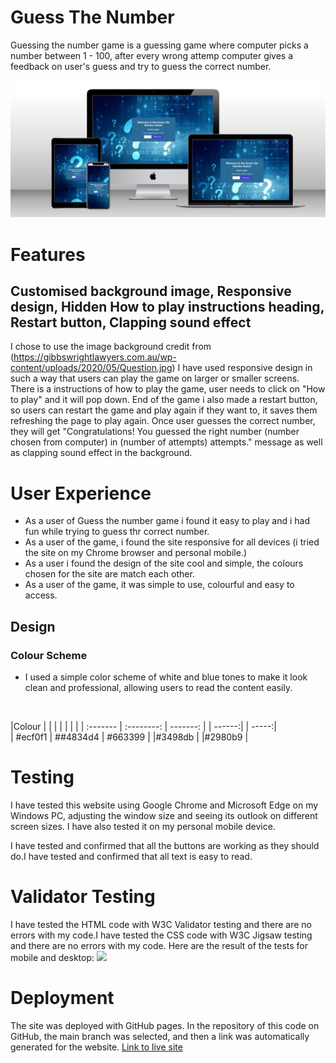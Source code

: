 # Guess The Number
Guessing the number game is a guessing game where computer picks a number between 1 - 100, after every wrong attemp computer gives a feedback on user's guess and try to guess the correct number. 

![](https://github.com/ilyasonar/guessthenumber/blob/main/guessgamescreens.png) 

# Features
## Customised background image, Responsive design, Hidden How to play instructions heading, Restart button, Clapping sound effect

I chose to use the image background credit from (https://gibbswrightlawyers.com.au/wp-content/uploads/2020/05/Question.jpg)
I have used responsive design in such a way that users can play the game on larger or smaller screens.
There is a instructions of how to play the game, user needs to click on "How to play" and it will pop down.
End of the game i also made a restart button, so users can restart the game and play again if they want to, it saves them refreshing the page to play again.
Once user guesses the correct number, they will get "Congratulations! You guessed the right number (number chosen from computer) in (number of attempts) attempts." message as well as clapping sound effect in the background.

# User Experience

* As a user of Guess the number game i found it easy to play and i had fun while trying to guess thr correct number.
* As a user of the game, i found the site responsive for all devices (i tried the site on my Chrome browser and personal mobile.)
* As a user i found the design of the site cool and simple, the colours chosen for the site are match each other.
* As a user of the game, it was simple to use, colourful and easy to access. 

## Design

### Colour Scheme

* I used a simple color scheme of white and blue tones to make it look clean and professional, allowing users to read the content easily.
<br>

|Colour        |                |            | |        |  |       |
| :-------     |    :--------:  |   -------: | | ------:|  | -----:|   
| #ecf0f1      | ##4834d4        | #663399   | |#3498db |  |#2980b9 |


# Testing
I have tested this website using Google Chrome and Microsoft Edge on my Windows PC, adjusting the window size and seeing its outlook on different screen sizes. I have also tested it on my personal mobile device.

I have tested and confirmed that all the buttons are working as they should do.I have tested and confirmed that all text is easy to read.


# Validator Testing
I have tested the HTML code with W3C Validator testing and there are no errors with my code.I have tested the CSS code with W3C Jigsaw testing and there are no errors with my code. Here are the result of the tests for mobile and desktop:
![](https://github.com/ilyasonar/ilyasonar.github.io/blob/main/chromelighthousetest.png)

# Deployment
The site was deployed with GitHub pages. In the repository of this code on GitHub, the main branch was selected, and then a link was automatically generated for the website.
[Link to live site](https://ilyasonar.github.io/)
